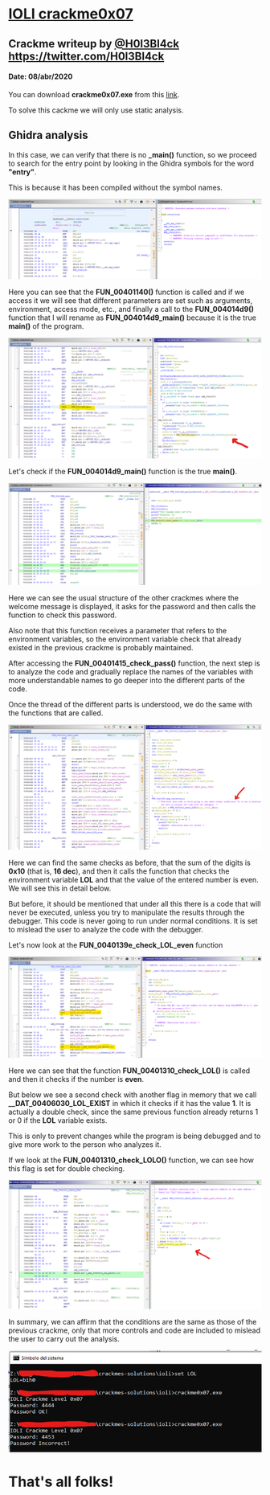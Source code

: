 # [IOLI crackme0x07](crackme0x07.exe) 

## Crackme writeup by [@H0l3Bl4ck](https://twitter.com/H0l3Bl4ck) https://twitter.com/H0l3Bl4ck
#### Date: 08/abr/2020 

You can download **crackme0x07.exe** from this [link](crackme0x07.exe). 

To solve this cackme we will only use static analysis.


## Ghidra analysis

In this case, we can verify that there is no **_main()** function, so we proceed to search for the entry point by looking in the Ghidra symbols for the word **"entry"**.

This is because it has been compiled without the symbol names.

![crackme_001](crackme0x07-001.png "entry point") 

Here you can see that the **FUN_00401140()** function is called and if we access it we will see that different parameters are set such as arguments, environment, access mode, etc., and finally a call to the **FUN_004014d9()** function that I will rename as **FUN_004014d9_main()** because it is the true **main()** of the program.

![crackme_002](crackme0x07-002.png "find main") 

Let's check if the **FUN_004014d9_main()** function is the true **main()**.

![crackme_003](crackme0x07-003.png "main") 

Here we can see the usual structure of the other crackmes where the welcome message is displayed, it asks for the password and then calls the function to check this password.

Also note that this function receives a parameter that refers to the environment variables, so the environment variable check that already existed in the previous crackme is probably maintained.


After accessing the **FUN_00401415_check_pass()** function, the next step is to analyze the code and gradually replace the names of the variables with more understandable names to go deeper into the different parts of the code.

Once the thread of the different parts is understood, we do the same with the functions that are called.

![crackme_004](crackme0x07-004.png "check_pass") 

Here we can find the same checks as before, that the sum of the digits is **0x10** (that is, **16 dec**), and then it calls the function that checks the environment variable **LOL** and that the value of the entered number is even. We will see this in detail below.

But before, it should be mentioned that under all this there is a code that will never be executed, unless you try to manipulate the results through the debugger. This code is never going to run under normal conditions. It is set to mislead the user to analyze the code with the debugger.

Let's now look at the **FUN_0040139e_check_LOL_even** function

![crackme_005](crackme0x07-005.png "check_LOL_even") 

Here we can see that the function **FUN_00401310_check_LOL()** is called and then it checks if the number is **even**.

But below we see a second check with another flag in memory that we call **__DAT_00406030_LOL_EXIST** in which it checks if it has the value **1**. It is actually a double check, since the same previous function already returns 1 or 0 if the **LOL** variable exists.

This is only to prevent changes while the program is being debugged and to give more work to the person who analyzes it.

If we look at the **FUN_00401310_check_LOLO()** function, we can see how this flag is set for double checking.

![crackme_006](crackme0x07-006.png "check_LOLO") 

In summary, we can affirm that the conditions are the same as those of the previous crackme, only that more controls and code are included to mislead the user to carry out the analysis.

![crackme_007](crackme0x07-007.png "result") 


# That's all folks!


